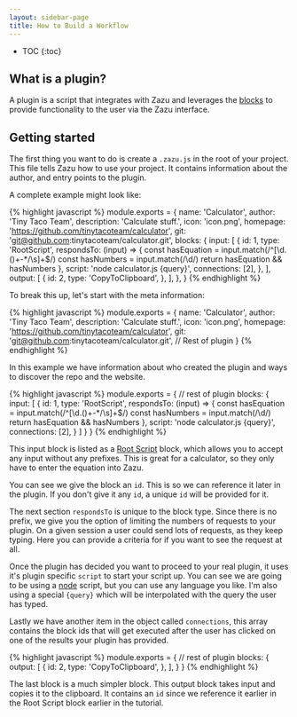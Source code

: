 ```yaml
---
layout: sidebar-page
title: How to Build a Workflow
---
```


* TOC
{:toc}

## What is a plugin?

A plugin is a script that integrates with Zazu and leverages the [blocks](blocks) to
provide functionality to the user via the Zazu interface.

## Getting started

The first thing you want to do is create a `.zazu.js` in the root of your
project. This file tells Zazu how to use your project. It contains information
about the author, and entry points to the plugin.

A complete example might look like:

{% highlight javascript %}
module.exports = {
  name: 'Calculator',
  author: 'Tiny Taco Team',
  description: 'Calculate stuff.',
  icon: 'icon.png',
  homepage: 'https://github.com/tinytacoteam/calculator',
  git: 'git@github.com:tinytacoteam/calculator.git',
  blocks: {
    input: [
      {
        id: 1,
        type: 'RootScript',
        respondsTo: (input) => {
          const hasEquation = input.match(/^[\d\.\(\)\+\-*\/\s]+$/)
          const hasNumbers = input.match(/\d/)
          return hasEquation && hasNumbers
        },
        script: 'node calculator.js {query}',
        connections: [2],
      },
    ],
    output: [
      {
        id: 2,
        type: 'CopyToClipboard',
      },
    ],
  },
}
{% endhighlight %}

To break this up, let's start with the meta information:

{% highlight javascript %}
module.exports = {
  name: 'Calculator',
  author: 'Tiny Taco Team',
  description: 'Calculate stuff.',
  icon: 'icon.png',
  homepage: 'https://github.com/tinytacoteam/calculator',
  git: 'git@github.com:tinytacoteam/calculator.git',
  // Rest of plugin
}
{% endhighlight %}

In this example we have information about who created the plugin and ways to
discover the repo and the website.

{% highlight javascript %}
module.exports = {
  // rest of plugin
  blocks: {
    input: [
      {
        id: 1,
        type: 'RootScript',
        respondsTo: (input) => {
          const hasEquation = input.match(/^[\d\.\(\)\+\-*\/\s]+$/)
          const hasNumbers = input.match(/\d/)
          return hasEquation && hasNumbers
        },
        script: 'node calculator.js {query}',
        connections: [2],
      }
    ]
  }
}
{% endhighlight %}

This input block is listed as a [Root Script](rootScript) block, which allows
you to accept any input without any prefixes. This is great for a calculator,
so they only have to enter the equation into Zazu.

You can see we give the block an `id`. This is so we can reference it later in
the plugin. If you don't give it any `id`, a unique `id` will be provided for
it.

The next section `respondsTo` is unique to the block type. Since there is no
prefix, we give you the option of limiting the numbers of requests to your
plugin. On a given session a user could send lots of requests, as they keep
typing. Here you can provide a criteria for if you want to see the request at
all.

Once the plugin has decided you want to proceed to your real plugin, it uses
it's plugin specific `script` to start your script up. You can see we are going
to be using a [node](https://nodejs.org/) script, but you can use any language
you like. I'm also using a special `{query}` which will be interpolated with the
query the user has typed.

Lastly we have another item in the object called `connections`, this array
contains the block ids that will get executed after the user has clicked on one
of the results your plugin has provided.

{% highlight javascript %}
module.exports = {
  // rest of plugin
  blocks: {
    output: [
      {
        id: 2,
        type: 'CopyToClipboard',
      },
    ],
  }
}
{% endhighlight %}

The last block is a much simpler block. This output block takes input and copies
it to the clipboard. It contains an `id` since we reference it earlier in the
Root Script block earlier in the tutorial.

[blocks]: /documentation/blocks/
[rootScript]: /documentation/blocks/#root-script
